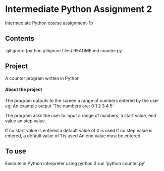 # Intermediate Python Assignment 2
Intermediate Python course assignment-1b

## Contents
.gitignore (python gitignore files)
README.md
counter.py

## Project
A counter program written in Python

#### About the project  
The program outputs to the screen a range of numbers entered by the user eg:
An example output
'The numbers are: 0 1 2 3 4 5'

The program asks the user to input a range of numbers, a start value, end value
an step value.

If no start value is entered a default value of 0 is used
If no step value is entered, a default value of 1 is used
An end value must be entered.

## To use
Execute in Python interpreter using python 3
run 'python counter.py'
